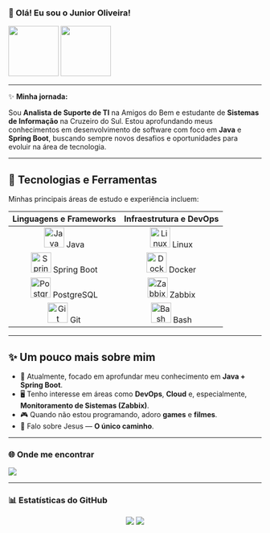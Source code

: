 ### 👋 Olá! Eu sou o Junior Oliveira!

<img src="https://cdn.jsdelivr.net/gh/devicons/devicon@latest/icons/java/java-original-wordmark.svg" width="100" height="100"/> <img src="https://cdn.jsdelivr.net/gh/devicons/devicon@latest/icons/spring/spring-original-wordmark.svg" width="100" height="100"/>

---

✨ **Minha jornada:**

Sou **Analista de Suporte de TI** na Amigos do Bem e estudante de **Sistemas de Informação** na Cruzeiro do Sul. Estou aprofundando meus conhecimentos em desenvolvimento de software com foco em **Java** e **Spring Boot**, buscando sempre novos desafios e oportunidades para evoluir na área de tecnologia.

---

## 🚀 Tecnologias e Ferramentas

Minhas principais áreas de estudo e experiência incluem:

| **Linguagens e Frameworks** | **Infraestrutura e DevOps** |
| :-------------------------: | :-------------------------: |
| <img src="https://cdn.jsdelivr.net/gh/devicons/devicon@latest/icons/java/java-original.svg" alt="Java" width="40" height="40"/> Java | <img src="https://cdn.jsdelivr.net/gh/devicons/devicon@latest/icons/linux/linux-original.svg" alt="Linux" width="40" height="40"/> Linux |
| <img src="https://cdn.jsdelivr.net/gh/devicons/devicon@latest/icons/spring/spring-original.svg" alt="Spring" width="40" height="40"/> Spring Boot | <img src="https://cdn.jsdelivr.net/gh/devicons/devicon@latest/icons/docker/docker-plain.svg" alt="Docker" width="40" height="40"/> Docker |
| <img src="https://cdn.jsdelivr.net/gh/devicons/devicon@latest/icons/postgresql/postgresql-original.svg" alt="PostgreSQL" width="40" height="40"/> PostgreSQL | <img src="https://cdn.jsdelivr.net/gh/devicons/devicon@latest/icons/zabbix/zabbix-original.svg" alt="Zabbix" width="40" height="40"/> Zabbix |
| <img src="https://cdn.jsdelivr.net/gh/devicons/devicon@latest/icons/git/git-original.svg" alt="Git" width="40" height="40"/> Git | <img src="https://cdn.jsdelivr.net/gh/devicons/devicon@latest/icons/bash/bash-original.svg" alt="Bash" width="40" height="40"/> Bash |

---

## ✨ Um pouco mais sobre mim

- 🌱 Atualmente, focado em aprofundar meu conhecimento em **Java + Spring Boot**.
- 🖥️ Tenho interesse em áreas como **DevOps**, **Cloud** e, especialmente, **Monitoramento de Sistemas (Zabbix)**.
- 🎮 Quando não estou programando, adoro **games** e **filmes**.
- 🙏 Falo sobre Jesus — **O único caminho**.

---

### 🌐 Onde me encontrar

<a href="https://www.linkedin.com/in/junior-oliveira-91095a297" target="_blank">
  <img src="https://img.shields.io/badge/-LinkedIn-%230077B5?style=for-the-badge&logo=linkedin&logoColor=white">
</a>

---

### 📊 Estatísticas do GitHub

<div align="center">
  <img src="https://github-readme-stats.vercel.app/api?username=TempJunior&show_icons=true&theme=tokyonight&include_all_commits=true&count_private=true"/>
  <img src="https://github-readme-stats.vercel.app/api/top-langs/?username=TempJunior&layout=compact&langs_count=7&theme=tokyonight"/>
</div>

